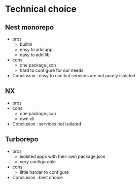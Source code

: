 # Technical choice

## Nest monorepo

- pros
  - builtin
  - easy to add app
  - easy to add lib
- cons
  - one package.json
  - hard to configure for our needs
- Conclusion : easy to use but services are not purely isolated

## NX

- pros
- cons
  - one package.json
  - own cli
- Conclusion : services not isolated

## Turborepo

- pros
  - isolated apps with their own package.json
  - very configurable
- cons
  - little harder to configure
- Conclusion : best choice
